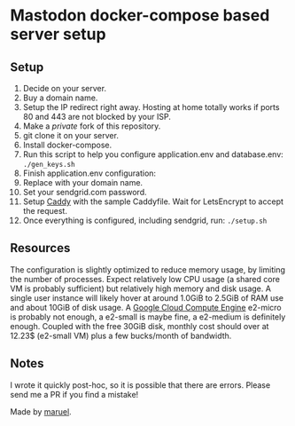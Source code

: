 # Mastodon docker-compose based server setup

## Setup

1. Decide on your server.
1. Buy a domain name.
1. Setup the IP redirect right away. Hosting at home totally works if ports 80
   and 443 are not blocked by your ISP.
1. Make a *private* fork of this repository.
1. git clone it on your server.
1. Install docker-compose.
1. Run this script to help you configure application.env and database.env: `./gen_keys.sh`
1. Finish application.env configuration:
  1. Replace <DOMAIN> with your domain name.
  1. Set your sendgrid.com password.
1. Setup [Caddy](https://caddyserver.com) with the sample Caddyfile. Wait for
   LetsEncrypt to accept the request.
1. Once everything is configured, including sendgrid, run: `./setup.sh`


## Resources

The configuration is slightly optimized to reduce memory usage, by limiting the
number of processes. Expect relatively low CPU usage (a shared core VM is
probably sufficient) but relatively high memory and disk usage. A single user
instance will likely hover at around 1.0GiB to 2.5GiB of RAM use and about 10GiB
of disk usage. A [Google Cloud Compute
Engine](https://cloud.google.com/compute/docs/general-purpose-machines#e2-shared-core)
e2-micro is probably not enough, a e2-small is maybe fine, a e2-medium is
definitely enough. Coupled with the free 30GiB disk, monthly cost should over at
12.23$ (e2-small VM) plus a few bucks/month of bandwidth.


## Notes

I wrote it quickly post-hoc, so it is possible that there are errors. Please
send me a PR if you find a mistake!

Made by [maruel](https://github.com/maruel).
